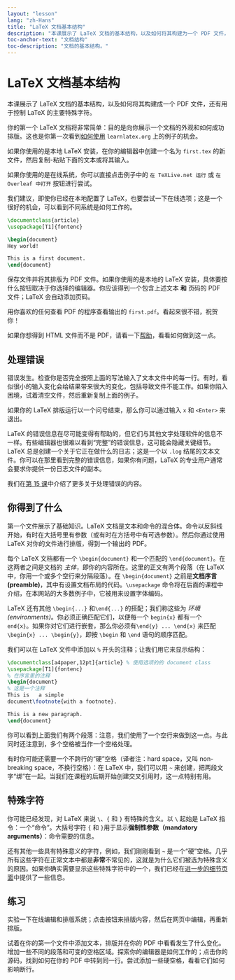 ```yaml
---
layout: "lesson"
lang: "zh-Hans"
title: "LaTeX 文档基本结构"
description: "本课展示了 LaTeX 文档的基本结构，以及如何将其构建为一个 PDF 文件，还有用于控制 LaTeX 的主要特殊字符。"
toc-anchor-text: "文档结构"
toc-description: "文档的基本结构。"
---
```


# LaTeX 文档基本结构

<span
  class="summary">本课展示了 LaTeX 文档的基本结构，以及如何将其构建成一个 PDF 文件，还有用于控制 LaTeX 的主要特殊字符。</span>

你的第一个 LaTeX 文档将非常简单：目的是向你展示一个文档的外观和如何成功排版。这也是你第一次看到[如何使用](help) `learnlatex.org` 上的例子的机会。

如果你使用的是本地 LaTeX 安装，在你的编辑器中创建一个名为 `first.tex` 的新文件，然后复制-粘贴下面的文本或将其输入。

如果你使用的是在线系统，你可以直接点击例子中的 `在 TeXLive.net 运行` 或 `在 Overleaf 中打开` 按钮进行尝试。

<p
  class="hint">我们建议，即使你已经在本地配置了 LaTeX，也要尝试一下在线选项；这是一个很好的机会，可以看到不同系统是如何工作的。
  </p>

```latex
\documentclass{article}
\usepackage[T1]{fontenc}

\begin{document}
Hey world!

This is a first document.
\end{document}
```

保存文件并将其排版为 PDF 文件。如果你使用的是本地的 LaTeX 安装，具体要按什么按钮取决于你选择的编辑器。你应该得到一个包含上述文本 **和** 页码的 PDF 文件；LaTeX 会自动添加页码。

用你喜欢的任何查看 PDF 的程序查看输出的 `first.pdf`。看起来很不错，祝贺你！

如果你想得到 HTML 文件而不是 PDF，请看一下[帮助]((./help))，看看如何做到这一点。

## 处理错误

错误发生。检查你是否完全按照上面的写法输入了文本文件中的每一行。有时，看似很小的输入变化会给结果带来很大的变化，包括导致文件不能工作。如果你陷入困境，试着清空文件，然后重新复制上面的例子。

如果你的 LaTeX 排版运行以一个问号结束，那么你可以通过输入 `x` 和 `<Enter>` 来退出。

LaTeX 的错误信息在尽可能变得有帮助的，但它们与其他文字处理软件的信息不一样。有些编辑器也很难以看到“完整”的错误信息，这可能会隐藏关键细节。LaTeX 总是创建一个关于它正在做什么的日志；这是一个以 `.log` 结尾的文本文件。你可以在那里看到完整的错误信息，如果你有问题，LaTeX 的专业用户通常会要求你提供一份日志文件的副本。

<p
  class="hint">我们在<a href="./lesson-15">第 15 课</a>中介绍了更多关于处理错误的内容。</p>

## 你得到了什么

第一个文件展示了基础知识。LaTeX 文档是文本和命令的混合体。命令以反斜线开始，有时在大括号里有参数（或有时在方括号中有可选参数）。然后你通过使用 LaTeX 对你的文件进行排版，得到一个输出的 PDF。

每个 LaTeX 文档都有一个 `\begin{document}` 和一个匹配的 `\end{document}`。在这两者之间是文档的 *主体*，即你的内容所在。这里的正文有两个段落（在 LaTeX 中，你用一个或多个空行来分隔段落）。在 `\begin{document}` 之前是**文档序言(preamble)**，其中有设置文档布局的代码。`\usepackage` 命令将在后面的课程中介绍，在本网站的大多数例子中，它被用来设置字体编码。

LaTeX 还有其他 `\begin{...}` 和`\end{...}` 的搭配；我们称这些为 *环境(environments)*。你必须正确匹配它们，以便每一个 `begin{x}` 都有一个 `end{x}`。如果你对它们进行嵌套，那么你必须有`\end{y} ... \end{x}` 来匹配 `\begin{x} ... \begin{y}`，即按 `\begin` 和 `\end` 语句的顺序匹配。

我们可以在 LaTeX 文件中添加以 `%` 开头的注释；让我们用它来显示结构：

```latex
\documentclass[a4paper,12pt]{article} % 使用选项的的 document class
\usepackage[T1]{fontenc}
% 在序言里的注释
\begin{document}
% 这是一个注释
This is   a simple
document\footnote{with a footnote}.

This is a new paragraph.
\end{document}
```

你可以看到上面我们有两个段落：注意，我们使用了一个空行来做到这一点。与此同时还注意到，多个空格被当作一个空格处理。

有时你可能还需要一个不跨行的“硬”空格（译者注：hard space，又叫 non-breaking space，不换行空格）：在 LaTeX 中，我们可以用 `~` 来创建，把两段文字“绑”在一起。当我们在课程的后期开始创建交叉引用时，这一点特别有用。

## 特殊字符

你可能已经发现，对 LaTeX 来说 `\`、`{` 和 `}` 有特殊的含义。以 `\` 起始是 LaTeX 指令：一个“命令”。大括号字符 `{` 和 `}`用于显示**强制性参数（mandatory arguments）**：命令需要的信息。

还有其他一些具有特殊意义的字符，例如，我们刚刚看到 `~` 是一个“硬”空格。几乎所有这些字符在正常文本中都是**非常**不常见的，这就是为什么它们被选为特殊含义的原因。如果你确实需要显示这些特殊字符中的一个，我们已经在[进一步的细节页面](more-03)中提供了一些信息。

## 练习

实验一下在线编辑和排版系统；点击按钮来排版内容，然后在网页中编辑，再重新排版。

试着在你的第一个文件中添加文本，排版并在你的 PDF 中看看发生了什么变化。增加一些不同的段落和可变的空格区域。探索你的编辑器是如何工作的；点击你的源码，找到如何在你的 PDF 中转到同一行。尝试添加一些硬空格，看看它们如何影响断行。
